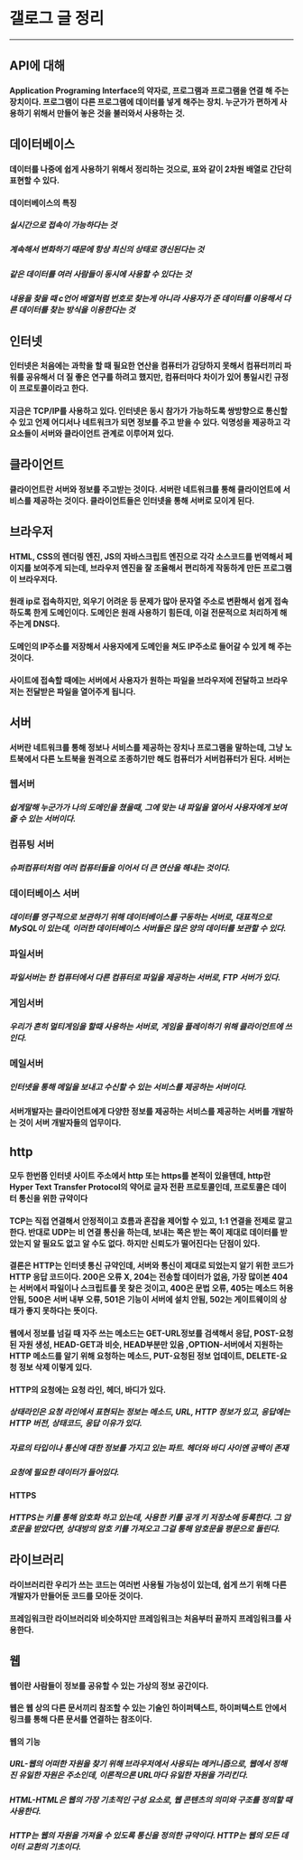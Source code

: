 # 갤로그 글 정리

--------------
## API에 대해
   
#### Application Programing Interface의 약자로, 프로그램과 프로그램을 연결 해 주는 장치이다. 프로그램이 다른 프로그램에 데이터를 넣게 해주는 장치. 누군가가 편하게 사용하기 위해서 만들어 놓은 것을 불러와서 사용하는 것.
## 데이터베이스
#### 데이터를 나중에 쉽게 사용하기 위해서 정리하는 것으로, 표와 같이 2차원 배열로 간단히 표현할 수 있다.
#### 데이터베이스의 특징
##### 실시간으로 접속이 가능하다는 것
##### 계속해서 변화하기 때문에 항상 최신의 상태로 갱신된다는 것
##### 같은 데이터를 여러 사람들이 동시에 사용할 수 있다는 것
##### 내용을 찾을 때 c언어 배열처럼 번호로 찾는게 아니라 사용자가 준 데이터를 이용해서 다른 데이터를 찾는 방식을 이용한다는 것
## 인터넷
#### 인터넷은 처음에는 과학을 할 때 필요한 연산을 컴퓨터가 감당하지 못해서 컴퓨터끼리 파워를 공유해서 더 질 좋은 연구를 하려고 했지만, 컴퓨터마다 차이가 있어 통일시킨 규정이 프로토콜이라고 한다.
#### 지금은 TCP/IP를 사용하고 있다. 인터넷은 동시 참가가 가능하도록 쌍방향으로 통신할 수 있고 언제 어디서나 네트워크가 되면 정보를 주고 받을 수 있다. 익명성을 제공하고 각 요소들이 서버와 클라이언트 관계로 이루어져 있다.
## 클라이언트
#### 클라이언트란 서버와 정보를 주고받는 것이다. 서버란 네트워크를 통해 클라이언트에 서비스를 제공하는 것이다. 클라이언트들은 인터넷을 통해 서버로 모이게 된다.
## 브라우저
#### HTML, CSS의 렌더링 엔진, JS의 자바스크립트 엔진으로 각각 소스코드를 번역해서 페이지를 보여주게 되는데, 브라우저 엔진을 잘 조율해서 편리하게 작동하게 만든 프로그램이 브라우저다.
#### 원래 ip로 접속하지만, 외우기 어려운 등 문제가 많아 문자열 주소로 변환해서 쉽게 접속하도록 한게 도메인이다. 도메인은 원래 사용하기 힘든데, 이걸 전문적으로 처리하게 해 주는게 DNS다.
#### 도메인의 IP주소를 저장해서 사용자에게 도메인을 쳐도 IP주소로 들어갈 수 있게 해 주는 것이다.
#### 사이트에 접속할 때에는 서버에서 사용자가 원하는 파일을 브라우저에 전달하고 브라우저는 전달받은 파일을 열어주게 됩니다.
## 서버
#### 서버란 네트워크를 통해 정보나 서비스를 제공하는 장치나 프로그램을 말하는데, 그냥 노트북에서 다른 노트북을 원격으로 조종하기만 해도 컴퓨터가 서버컴퓨터가 된다. 서버는 
### 웹서버
##### 쉽게말해 누군가가 나의 도메인을 쳤을때, 그에 맞는 내 파일을 열어서 사용자에게 보여줄 수 있는 서버이다.
### 컴퓨팅 서버
##### 슈퍼컴퓨터처럼 여러 컴퓨터들을 이어서 더 큰 연산을 해내는 것이다.
### 데이터베이스 서버
##### 데이터를 영구적으로 보관하기 위해 데이터베이스를 구동하는 서버로, 대표적으로 MySQL이 있는데, 이러한 데이터베이스 서버들은 많은 양의 데이터를 보관할 수 있다.
### 파일서버
##### 파일서버는 한 컴퓨터에서 다른 컴퓨터로 파일을 제공하는 서버로, FTP 서버가 있다.
### 게임서버
##### 우리가 흔히 멀티게임을 할때 사용하는 서버로, 게임을 플레이하기 위해 클라이언트에 쓰인다.
### 메일서버
##### 인터넷을 통해 메일을 보내고 수신할 수 있는 서비스를 제공하는 서버이다.
#### 서버개발자는 클라이언트에게 다양한 정보를 제공하는 서비스를 제공하는 서버를 개발하는 것이 서버 개발자들의 업무이다.
## http
#### 모두 한번쯤 인터넷 사이트 주소에서 http 또는 https를 본적이 있을텐데, http란 Hyper Text Transfer Protocol의 약어로 글자 전환 프로토콜인데, 프로토콜은 데이터 통신을 위한 규약이다
#### TCP는 직접 연결해서 안정적이고 흐름과 혼잡을 제어할 수 있고, 1:1 연결을 전제로 깔고 한다. 반대로 UDP는 비 연결 통신을 하는데, 보내는 쪽은 받는 쪽이 제대로 데이터를 받았는지 알 필요도 없고 알 수도 없다. 하지만 신뢰도가 떨어진다는 단점이 있다.
#### 결론은 HTTP는 인터넷 통신 규약인데, 서버와 통신이 제대로 되었는지 알기 위한 코드가 HTTP 응답 코드이다. 200은 오류 X, 204는 전송할 데이터가 없음, 가장 많이본 404는 서버에서 파일이나 스크립트를 못 찾은 것이고, 400은 문법 오류, 405는 메소드 허용 안됨, 500은 서버 내부 오류, 501은 기능이 서버에 설치 안됨, 502는 게이트웨이의 상태가 좋지 못하다는 뜻이다.
#### 웹에서 정보를 넘길 때 자주 쓰는 메소드는 GET-URL정보를 검색해서 응답, POST-요청된 자원 생성, HEAD-GET과 비슷, HEAD부분만 있음 ,OPTION-서버에서 지원하는 HTTP 메소드를 알기 위해 요청하는 메소드, PUT-요청된 정보 업데이트, DELETE-요청 정보 삭제 이렇게 있다.
#### HTTP의 요청에는 요청 라인, 헤더, 바디가 있다.
##### 상태라인은 요청 라인에서 표현되는 정보는 메소드, URL, HTTP 정보가 있고, 응답에는 HTTP 버전, 상태코드, 응답 이유가 있다.
##### 자료의 타입이나 통신에 대한 정보를 가지고 있는 파트. 헤더와 바디 사이엔 공백이 존재
##### 요청에 필요한 데이터가 들어있다.
#### HTTPS
##### HTTPS는 키를 통해 암호화 하고 있는데, 사용한 키를 공개 키 저장소에 등록한다. 그 암호문을 받았다면, 상대방의 암호 키를 가져오고 그걸 통해 암호문을 평문으로 돌린다.
## 라이브러리
#### 라이브러리란 우리가 쓰는 코드는 여러번 사용될 가능성이 있는데, 쉽게 쓰기 위해 다른 개발자가 만들어둔 코드를 모아둔 것이다.
#### 프레임워크란 라이브러리와 비슷하지만 프레임워크는 처음부터 끝까지 프레임워크를 사용한다.
## 웹
#### 웹이란 사람들이 정보를 공유할 수 있는 가상의 정보 공간이다.
#### 웹은 웹 상의 다른 문서끼리 참조할 수 있는 기술인 하이퍼텍스트, 하이퍼텍스트 안에서 링크를 통해 다른 문서를 연결하는 참조이다.
#### 웹의 기능
##### URL-웹의 어떠한 자원을 찾기 위해 브라우저에서 사용되는 메커니즘으로, 웹에서 정해진 유일한 자원은 주소인데, 이론적으론 URL마다 유일한 자원을 가리킨다.
##### HTML-HTML은 웹의 가장 기초적인 구성 요소로, 웹 콘텐츠의 의미와 구조를 정의할 때 사용한다.
##### HTTP는 웹의 자원을 가져올 수 있도록 통신을 정의한 규약이다. HTTP는 웹의 모든 데이터 교환의 기초이다.
